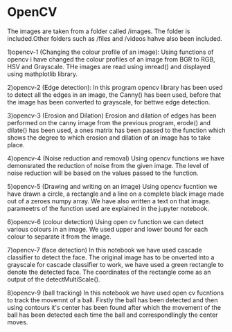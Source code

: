 # OpenCV

The images are taken from a folder called /images. The folder is included.Other folders such as /files and /videos hahve also been included.

1)opencv-1 (Changing the colour profile of an image):
Using functions of opencv i have changed the colour profiles of an image from BGR to RGB, HSV and Grayscale. THe images are read using imread() and displayed using mathplotlib library.

2)opencv-2 (Edge detection):
In this program opencv library has been used to detect all the edges in an image, the Canny() has been used, before that the image has been converted to grayscale, for bettwe edge detection.

3)opencv-3 (Erosion and Dilation)
Erosion and dilation of edges has been performed on the canny image from the previous program, erode() and dilate() has been used, a ones matrix has been passed to the function which shows the degree to which erosion and dilation of an image has to take place.

4)opencv-4 (Noise reduction and removal)
Using opencv functions we have demonsrated the reduction of noise from the given image. The level of noise reduction will be based on the values passed to the function.

5)opencv-5 (Drawing and writing on an image)
Using opencv fucntion we have drawn a circle, a rectangle and a line on a complete black image made out of a zeroes numpy array. We have also written a text on that image. parameetrs of the function used are explained in the jupyter notebook.

6)opencv-6 (colour detection)
Using open cv function we can detect various colours in an image. We used upper and lower bound for each colour to separate it from the image.

7)opencv-7 (face detection)
In this notebook we have used cascade classifier to detect the face. The original image has to be onverted into a grayscale for cascade classifier to work, we have used a green rectangle to denote the detected face. The coordinates of the rectangle come as an output of the detectMultiScale().

8)opencv-9 (ball tracking)
In this notebook we have used open cv fucntions to track the movemnt of a ball. Firstly the ball has been detected and then using contours it's center has been found after which the movement of the ball has been detected each time the ball and correspondlingly the center moves.
